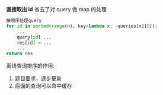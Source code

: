 **直接取出 id** 省去了对 query 做 map 的处理

```Python
按顺序处理query
for id in sorted(range(n), key=lambda x: -queries[x][0]):
    ...
    query[id] ...
    res[id] = ...
    ...
return res
```

离线查询排序的作用:

1. 题目要求，逐步更新
2. 后面的查询可以命中缓存
